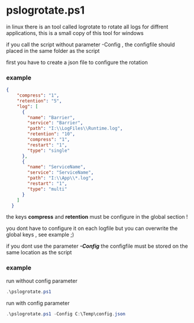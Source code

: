# pslogrotate.ps1

in linux there is an tool called logrotate to rotate all logs for diffrent applications, this is a small copy of this tool for windows
      
if you call the script without parameter -Config , the configfile should placed in the same folder as the script

first you have to create a json file to configure the rotation

### example
```json
{
    "compress": "1",
    "retention": "5",
    "log": [
      {
        "name": "Barrier",
        "service": "Barrier",
        "path": "I:\\LogFiles\\Runtime.log",
        "retention": "10",
        "compress": "1",
        "restart": "1",
        "type": "single"
      },
      {
        "name": "ServiceName",
        "service": "ServiceName",
        "path": "I:\\App\\*.log",
        "restart": "1",
        "type": "multi"
      }
    ]
  }
```

the keys **compress** and **retention** must be configure in the global section !

you dont have to configure it on each logfile but you can overwrite the global keys , see example ;)

if you dont use the parameter **_-Config_** the configfile must be stored on the same location as the script

### example

run without config parameter
```powershell
.\pslogrotate.ps1
```

run with config parameter
```powershell
.\pslogrotate.ps1 -Config C:\Temp\config.json
```